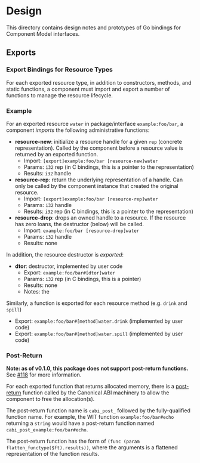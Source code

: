 # Design

This directory contains design notes and prototypes of Go bindings for Component Model interfaces.

## Exports

### Export Bindings for Resource Types

For each exported resource type, in addition to constructors, methods, and static functions, a component must import and export a number of functions to manage the resource lifecycle.

### Example

For an exported resource `water` in package/interface `example:foo/bar`, a component _imports_ the following administrative functions:

- **resource-new**: initialize a resource handle for a given `rep` (concrete representation). Called by the component before a resource value is returned by an exported function.
     - Import: `[export]example:foo/bar [resource-new]water`
     - Params: `i32` rep (in C bindings, this is a pointer to the representation)
     - Results: `i32` handle
- **resource-rep**: return the underlying representation of a handle. Can only be called by the component instance that created the original resource.
     - Import: `[export]example:foo/bar [resource-rep]water`
     - Params: `i32` handle
     - Results: `i32` rep (in C bindings, this is a pointer to the representation)
- **resource-drop**: drops an owned handle to a resource. If the resource has zero loans, the destructor (below) will be called.
     - Import: `example:foo/bar [resource-drop]water`
     - Params: `i32` handle
     - Results: none

In addition, the resource destructor is _exported_:

- **dtor**: destructor, implemented by user code
     - Export: `example:foo/bar#[dtor]water`
     - Params: `i32` rep (in C bindings, this is a pointer)
     - Results: none
     - Notes: the

Similarly, a function is exported for each resource method (e.g. `drink` and `spill`)

- Export: `example:foo/bar#[method]water.drink` (implemented by user code)
- Export: `example:foo/bar#[method]water.spill` (implemented by user code)

### Post-Return

**Note: as of v0.1.0, this package does not support post-return functions.** See [#118](https://github.com/bytecodealliance/go-modules/issues/118) for more information.

For each exported function that returns allocated memory, there is a [post-return](https://github.com/WebAssembly/component-model/blob/main/design/mvp/CanonicalABI.md#canon-lift) function called by the Canonical ABI machinery to allow the component to free the allocation(s).

The post-return function name is `cabi_post_` followed by the fully-qualified function name. For example, the WIT function `example:foo/bar#echo` returning a `string` would have a post-return function named `cabi_post_example:foo/bar#echo`.

The post-return function has the form of `(func (param flatten_functype($ft).results))`, where the arguments is a flattened representation of the function results.
